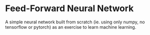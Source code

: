 # Feed-Forward Neural Network
A simple neural network built from scratch (ie. using only numpy, no tensorflow or pytorch) as an exercise to learn machine learning.